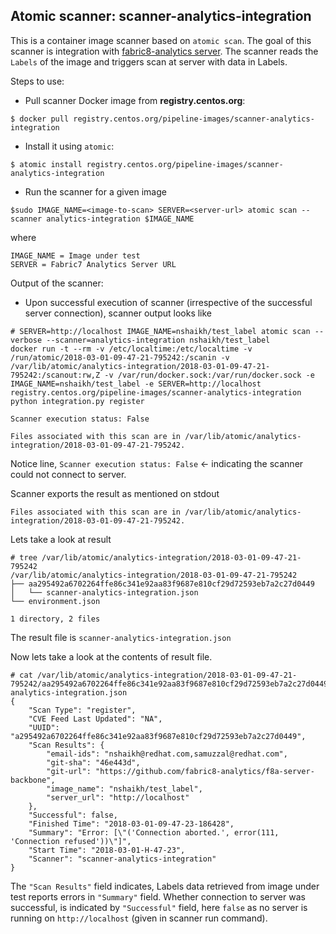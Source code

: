 Atomic scanner: scanner-analytics-integration
---------------------------------------------

This is a container image scanner based on `atomic scan`. The goal of this
scanner is integration with [fabric8-analytics server]([200~https://github.com/fabric8-analytics/f8a-server-backbone/). 
The scanner reads the `Labels` of the image and triggers scan at server with data in Labels.

Steps to use:

- Pull scanner Docker image from **registry.centos.org**:

```
$ docker pull registry.centos.org/pipeline-images/scanner-analytics-integration
```

- Install it using `atomic`:

```
$ atomic install registry.centos.org/pipeline-images/scanner-analytics-integration
```

- Run the scanner for a given image

```
$sudo IMAGE_NAME=<image-to-scan> SERVER=<server-url> atomic scan --scanner analytics-integration $IMAGE_NAME
```

where

```
IMAGE_NAME = Image under test
SERVER = Fabric7 Analytics Server URL
```

Output of the scanner:

- Upon successful execution of scanner (irrespective of the successful server connection), scanner output looks like
```
# SERVER=http://localhost IMAGE_NAME=nshaikh/test_label atomic scan --verbose --scanner=analytics-integration nshaikh/test_label
docker run -t --rm -v /etc/localtime:/etc/localtime -v /run/atomic/2018-03-01-09-47-21-795242:/scanin -v /var/lib/atomic/analytics-integration/2018-03-01-09-47-21-795242:/scanout:rw,Z -v /var/run/docker.sock:/var/run/docker.sock -e IMAGE_NAME=nshaikh/test_label -e SERVER=http://localhost registry.centos.org/pipeline-images/scanner-analytics-integration python integration.py register

Scanner execution status: False

Files associated with this scan are in /var/lib/atomic/analytics-integration/2018-03-01-09-47-21-795242.
```

Notice line, `Scanner execution status: False` <- indicating the scanner could not connect to server.

Scanner exports the result as mentioned on stdout
```
Files associated with this scan are in /var/lib/atomic/analytics-integration/2018-03-01-09-47-21-795242.

```

Lets take a look at result

```
# tree /var/lib/atomic/analytics-integration/2018-03-01-09-47-21-795242
/var/lib/atomic/analytics-integration/2018-03-01-09-47-21-795242
├── aa295492a6702264ffe86c341e92aa83f9687e810cf29d72593eb7a2c27d0449
│   └── scanner-analytics-integration.json
└── environment.json

1 directory, 2 files
```

The result file is `scanner-analytics-integration.json`

Now lets take a look at the contents of result file.

```
# cat /var/lib/atomic/analytics-integration/2018-03-01-09-47-21-795242/aa295492a6702264ffe86c341e92aa83f9687e810cf29d72593eb7a2c27d0449/scanner-analytics-integration.json
{
    "Scan Type": "register",
    "CVE Feed Last Updated": "NA",
    "UUID": "a295492a6702264ffe86c341e92aa83f9687e810cf29d72593eb7a2c27d0449",
    "Scan Results": {
        "email-ids": "nshaikh@redhat.com,samuzzal@redhat.com",
        "git-sha": "46e443d",
        "git-url": "https://github.com/fabric8-analytics/f8a-server-backbone",
        "image_name": "nshaikh/test_label",
        "server_url": "http://localhost"
    },
    "Successful": false,
    "Finished Time": "2018-03-01-09-47-23-186428",
    "Summary": "Error: [\"('Connection aborted.', error(111, 'Connection refused'))\"]",
    "Start Time": "2018-03-01-H-47-23",
    "Scanner": "scanner-analytics-integration"
}
```

The `"Scan Results"` field indicates, Labels data retrieved from image under test reports errors in `"Summary"` field.
Whether connection to server was successful, is indicated by `"Successful"` field,
here `false` as no server is running on `http://localhost` (given in scanner run command).

